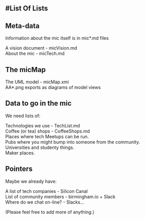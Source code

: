 #List Of Lists
----
## Meta-data
Information about the mic itself is in
mic*.md files

A vision document - micVision.md  
About the mic - micTech.md  

## The micMap
The UML model - micMap.xmi  
AA*.png exports as diagrams of model views  

## Data to go in the mic
We need lists of:

Technologies we use - TechList.md  
Coffee (or tea) shops - CoffeeShops.md  
Places where tech Meetups can be run.  
Pubs where you might bump into someone from the community.  
Universities and studenty things.  
Maker places.

Pointers
----
Maybe we already have:

A list of tech companies - Silicon Canal  
List of community members - birmingham.io + Slack   
Where do we chat on-line? - Slacks...

(Please feel free to add more of anything.)
